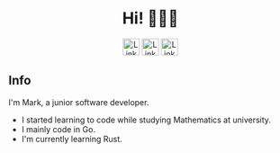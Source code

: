 <h1 align="center">Hi! 🙋🏼‍♂️</h1>

<p align="center">
  <a href="https://www.linkedin.com/in/mark-cooper-6532ab141"><img height="30em" src="https://img.shields.io/badge/LinkedIn-0077B5?style=for-the-badge&logo=linkedin&logoColor=white" alt="Link to Mark's LinkedIn profile" style="max-width: 100%;"></a>
  <a href="https://github.com/markcooper37"><img height="30em" src="https://img.shields.io/badge/GitHub-100000?style=for-the-badge&logo=github&logoColor=white" alt="Link to Mark's GitHub profile" style="max-width: 100%;"></a>
  <a href="https://exercism.org/profiles/mooper37"><img height="30em" src="https://img.shields.io/badge/Exercism-009CAB?style=for-the-badge&logo=exercism&logoColor=white" alt="Link to Mark's Exercism profile" style="max-width: 100%;"></a>
</p>

<h2>Info</h2>

I'm Mark, a junior software developer.

- I started learning to code while studying Mathematics at university.
- I mainly code in Go.
- I'm currently learning Rust.

<!--
**markcooper37/markcooper37** is a ✨ _special_ ✨ repository because its `README.md` (this file) appears on your GitHub profile.
-->
